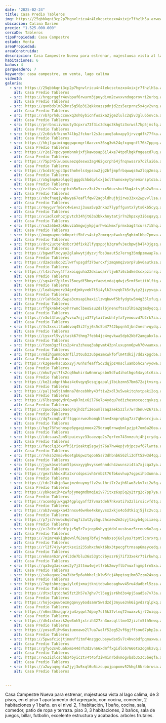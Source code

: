 ```yaml
---
date: "2025-02-24"
title: Casa Predio Tableros
img: https://25qbbkqni3cp2p7hgnvlricu4r4lekcsctozxo4xixjr7fhzlh5a.arweave.net/12AQqg1GxP0_5zNquKBU5HiyKFIU3Zu7l0XTH5T5Wfo
ubicacion: Calima Darién
precio: "1.525.000.000"
cercaDe: Tableros
tipoPropiedad: Casa Campestre
estado: Venta
areaPropiedad: 
areaConstruida: 
descripcion: Casa Campestre Nueva para estrenar, majestuosa vista al lago calima, de 3 pisos, en el piso 1 apartamento del agregado, con cocina, comedor, 2 habitaciones y 1 baño. en el nivel 2, 1 habitación, 1 baño, cocina, sala, comedor, patio de ropa y terraza. piso 3, 3 habitaciones, 2 baños, sala de juegos, billar, futbolín, excelente estructura y acabados. arboles frutales.
habitaciones: 6
baños: 4
parqueadero: 7
keywords: casa campestre, en venta, lago calima
videoId: 
galeria:
  - src: https://25qbbkqni3cp2p7hgnvlricu4r4lekcsctozxo4xixjr7fhzlh5a.arweave.net/12AQqg1GxP0_5zNquKBU5HiyKFIU3Zu7l0XTH5T5Wfo
    alt: Casa Predio Tableros
  - src: https://hrgprgqfr4evbpuf6rwurm3jpuydivm2cwvxvndogorovri2urbq.arweave.net/PEz4mgWPCVC-hfRtSLNpfTA0VZoVq3q0bjOi6sUapEM
    alt: Casa Predio Tableros
  - src: https://qvnbdslm32knz5g56p3i2qkkxazzpdnjd2zs5ecprnz5x4gv2vnq.arweave.net/hVoRyWzelNz03fP2jUFKuDOXjakesy6QT4tz2_DV1Vs
    alt: Casa Predio Tableros
  - src: https://vb7prhduccowxq3oh6ybicnfws2xa2jge2lulc2q5v3glu65ovca.arweave.net/qH74nHQQnWvDbj-wFAmltLVwaSYml0WLUO12ZdPddUQ
    alt: Casa Predio Tableros
  - src: https://prrbnxiivmxuty3cpxru73f3ic3dsqo3khgtz3xrwsl7kp5jmsfq.arweave.net/fGIW3QirL0njYn3jT-y7QLY5QdtRzTzu8bSX9T-pZIs
    alt: Casa Predio Tableros
  - src: https://2c6dzkfkznm74lby2fckurl2s3acuxq5akxapy3jrvzqdfk77fka.arweave.net/0Lw8qKrLWf4sONFEqkV6lsAqXh0CrgfjaY1zAZVf-VQ
    alt: Casa Predio Tableros
  - src: https://hhjlgwimingqgwpcmgrl6azzcv36sg3wk24qfxgvgnfl76k7pppq.arweave.net/OdKzWQxDTQNZ4mGivwM5FXfpG3ZWuQLc1TNKv_lfe98
    alt: Casa Predio Tableros
  - src: https://r2oi7xpcvpymbnnkjxfjkawosap5il4xe74tpdlbgkfmgeacd7uq.arweave.net/jpyP3eKr8MC1qk3KlQLOkB_UL5cn-TeNYTKKwxACH-k
    alt: Casa Predio Tableros
  - src: https://75p345lwuosuaezqdeswx3ag462gxrph54jfnqnwssro7d2lai6a.arweave.net/_1--dXajpUATMBkla-wG57RrxefvElbBtpSi749LAjw
    alt: Casa Predio Tableros
  - src: https://bcdz6jypc3psthohels4ypsow2jg2bfjmpfrbqwwqs6w2lqq2msq.arweave.net/CIefJw8W3ymdxyLlzD5OtpJtBKljyxDC1oS9bS4Q0yU
    alt: Casa Predio Tableros
  - src: https://o5glmp6aolqqdjgggdchbdqvlcxjbclthunoxeytynemxnspto5a.arweave.net/d0y2P8By4QGkxjDEcI4VWK6QiXM9GuuTE8NIy7ZPm7o
    alt: Casa Predio Tableros
  - src: https://ezthu2arcgthxh5o5xzrz3st2vrxx5duzshut5kq4rtsj6b2w5ea.arweave.net/JmZ6aBERpnufru3zHO5T1WN79HTMj0n1UORnJPg6t0g
    alt: Casa Predio Tableros
  - src: https://nhcfneqjy4bwye67oaflfqw72agbldhujbjirws33xx2wpvvllsa.arweave.net/acRWkgnHA2wT33AKssLf0AwVjPRIUojaW93vqz61WuQ
    alt: Casa Predio Tableros
  - src: https://4oygvrfm6rc4wievzj3uua5vp2nkaz7lypffguntx7yts6kb5cyq.arweave.net/47BqxKz0Rcsglcp3SgO1fpqgZ-vDylNRs7_xOXlB6LE
    alt: Casa Predio Tableros
  - src: https://viadlcnhpzjpvtch34hjt63a3bkxhnytatjr7n2hpzxy3i6sqayq.arweave.net/qgA1iad-UvrMR98Omftg2FVztxME0x-3R35vjaPSgDE
    alt: Casa Predio Tableros
  - src: https://su2a6be2pk6uvza5mgwjykpjurhwaikmxfprmxbagt4curs7i5hq.arweave.net/lTQPBJp6vUrkHWGsnCnppE9gIUy5XxZcIDT4KkZfR08
    alt: Casa Predio Tableros
  - src: https://muqmaynedx6mprti5bfzs4sty2cmcqzpfwukrg5ghimlbbe7pmva.arweave.net/ZSDAYaQd_MfGaOhLmXJTxoTBQy8tqKibpjoYsISfeyo
    alt: Casa Predio Tableros
  - src: https://drc2uctehkxbcr3dfixk2lfyqxppjb3qrafv3ecbpwjb4l43jgzq.arweave.net/HEWqCmQ6rhFHYyourSy4hd70h3CIC12QQX2SHi-bSbM
    alt: Casa Predio Tableros
  - src: https://bgwmflmoyuy2glakwytjdyzvjfbs3uaut5z7erng35mdpzmwap7a.arweave.net/CazCrY7FMaMsCrYmkeM1SUMt0BSfc_JFpt9YN-WWA_4
    alt: Casa Predio Tableros
  - src: https://d2adssbop2ilwrfvpsgdf37bwrcxfjzmqnmq2vorp7ubv6autkza.arweave.net/HoA5SC5-kLtEtXyMMu_htEVypyyDWQ1V0X_oGvgUmrI
    alt: Casa Predio Tableros
  - src: https://l4zc7xvy4ffzxoiqguha22dxiwqarrljw67i6cbdke3scxpzirrq.arweave.net/XzIv3rjhS5u5EDUODWh3RaAIxWm3vo8II1E3IV35RGM
    alt: Casa Predio Tableros
  - src: https://sqx4rf2pklmsl5oeydf5bnyrfaewivdajqdwjz5rmf6xtitblftq.arweave.net/lC_Il09S2SX1xMDL0LcRKAlkVGBMB2TnsWF9eaJhWWc
    alt: Casa Predio Tableros
  - src: https://leab4ynerz34grdjmkyveb7t5i4ylk2knzqb7k5r3yiy2jzyyvqa.arweave.net/WQAeYaSOd8NEaWKxUgfz6jmFq0puYB-rsd4RjSc4xWA
    alt: Casa Predio Tableros
  - src: https://rlah6x2qu5wpa3cmsapihaxiilzwqbwwf5bfydgtw5m4g35lxfuq.arweave.net/isB_X1CnbPBsTJAeg4LoQvNoBtYvQlwM07dZw2-ruWk
    alt: Casa Predio Tableros
  - src: https://ffgk46k4bxyhrrwmclbeo5su2dslbjnenxftss3lh5a2gtmdyqcq.arweave.net/KUyueVwN8HjGzBLCR3ZU0OSwpaRtyzlLaz9Bo02DxAU
    alt: Casa Predio Tableros
  - src: https://v3ol3fxugg7vvsw7njjo377ylai7osbhfyfa7yemouvd7b2rk7za.arweave.net/rty9lvQxv1rK32pS7f_4WBH3SCcuCg_gjHUqP4dRV_I
    alt: Casa Predio Tableros
  - src: https://4s3xxsit3uddvoq45i2fyj6s5c5b47742bpqnh3jbn2neshvqydq.arweave.net/5Ld7yRPdBjq6HOo0XCfS6Loef_zQXwafaQt00kj1hgc
    alt: Casa Predio Tableros
  - src: https://iysxrl5vyitask67thmg7febk4jc4vgvkwa5dpb2kbf2amgakxla.arweave.net/RiV4r7XCJgkr35nYb5SBVxIuVNVVgdG8OlBLoDDAVdY
    alt: Casa Predio Tableros
  - src: https://fzom3gzflcs2p4ra3zheuq3abpvmt43pnluxupnn6pwh76wwamxa.arweave.net/LlzNmyVYpafyIN5OSkNgC-rJ829q6Xo9rfPsf_rWAy4
    alt: Casa Predio Tableros
  - src: https://mdihgunmb63nfilzt6ubz3ubpe2mxwkf6flm4tdkij7dd2kpgcba.arweave.net/YNBzUawPttKheZ-oHO6BeTTL2UXxVs5MakJ-MelPMII
    alt: Casa Predio Tableros
  - src: https://k2geevhscu5x2yj76nhsfeaff5d2dqjpz4mscluambohc2nvyowa.arweave.net/VoxCVPIVO31hP_NPIpAFL0ehwS_PGSEugGBccWm1w6w
    alt: Casa Predio Tableros
  - src: https://mku7yxt7fs2cq6hwhir4w6nmrwpsbn5dfw4ihothgo54xyotc6za.arweave.net/Yqn8Xn8stCh49jojy3msjZ8gt6MtuIO6ZzO7y-HTF7I
    alt: Casa Predio Tableros
  - src: https://ke2iudgnthkaz4c6vqyq5csqjgapaljlbibzmn57bm672ajtvsrq.arweave.net/UTSKDM2Z1AzwXqwxDopQSYDwLSsKA5Y3vws9_QEzrKM
    alt: Casa Predio Tableros
  - src: https://paljba5tindmna7dncebhhy43ftiw2xdl3u5wakitqhstpaki2oq.arweave.net/eBaQg7NDRsaD42iIE58c2WaLauNe6dsBSJwPKbwKRp0
    alt: Casa Predio Tableros
  - src: https://6lbsqogdydr6pwqk7mix6il76e7p4ydqu7odizhesmoceccqykzq.arweave.net/8sMoOMPA4-faCvsRfyF_8T7-YHCn3DRk5JMcIghQwrM
    alt: Casa Predio Tableros
  - src: https://zpuobpw356asq4ajhdzfi2eoumlzaq2aek5zzlv7wrd6nuw267za.arweave.net/y-jgvtvvgShwCTjyVGiOoxeQQ0Aiu5yuv7RH5tLa9_I
    alt: Casa Predio Tableros
  - src: https://dq7xcmqbvdfftqqcnrwezhomqkt5nv4kmprq6ag7zz7qhworcjua.arweave.net/HD9xMgGoylnCAmxsTJ3MgqfW14pj4w8A385_A9nREmg
    alt: Casa Predio Tableros
  - src: https://hqz76fsohmspe6ygaqimoox275draq6rnwqbmlpzjpt7om6a26ea.arweave.net/PDP_Fk47JPJ7BgQQxzr6_0cQQ9FtoBYt-Uvn9zPA14g
    alt: Casa Predio Tableros
  - src: https://idcsaas2pn5tpuiesyz33caezqe2s7qrfen743nmzuhj4hjcrydq.arweave.net/QMUgAlp7ezfRBJYzvYgEzAmpfhEpG_5trM0Onh0ijgc
    alt: Casa Predio Tableros
  - src: https://facclq2dxvfh5irioaktq5sgwjt76a7hw4epjvbjpcswf67lwnta.arweave.net/KAQlw0O9Sn6iKHAVOHZGsmf_A-e3CPTUKXilYvvrs2Y
    alt: Casa Predio Tableros
  - src: https://7vks52mm5vhoetgb6pwztqoo65s73dhbnb6562li3dft52w3d4qq.arweave.net/_VUu6YztTuJMwfPtmcHO92X9jOFofd9paNjLPurbHyE
    alt: Casa Predio Tableros
  - src: https://jywkbsot6um5lpsvxyyghvysse6nndch4zwunszi4ta7xjcqa3ya.arweave.net/TiygydP1GdW-Vb4wY9cSkTzWjEfmbUbLKOTB-6RQBvA
    alt: Casa Predio Tableros
  - src: https://gex7ihkoxdta2xrcdqosivh5rmb2t76fbkovhup7sgpsihb3umna.arweave.net/MS_0HU645g1eIhwdJFT9iwOp_8UKnVPR_5GfJBw7oxo
    alt: Casa Predio Tableros
  - src: https://tdc2t4bjo3wojmzdnuymyflv2sulhri7r2ajh6lwo3zkv7xi2w5q.arweave.net/mMWp8Cl27OSzI20wzBV11KizxR-OgJP5dnbyqv7o1bs
    alt: Casa Predio Tableros
  - src: https://ybkoaxih4zwfpjymegmdbmqieiv77itxz6sp5q2y2trg2c7pp7ya.arweave.net/wFTgXQfmbFenDCGYMLIIIiv_onfPpP7DWNTibQvvf_A
    alt: Casa Predio Tableros
  - src: https://acom6glwkgq24gplqyaff27vmatdeh7hkvati7o2zlirsicvfdtq.arweave.net/AJzPGXZRoa4Z64YAUuv1YCYyH-dVQTR92srRGSBVKOc
    alt: Casa Predio Tableros
  - src: https://ab3vwugxka43nnxu46w4ke4xknyvsx2xkjo4o5dtkiqj5jlc2vcq.arweave.net/AHdbUNdQOba29OetxROXU3FZX1dSXcd0c1IgnqVi1UU
    alt: Casa Predio Tableros
  - src: https://p7js7rmwbc6qb7ug7i3ut2yz5gu2hcaew2m2cyjtzqyb4gpiiaeq.arweave.net/f9MvxZYIvQD-hvo3SesZ6amjiAS2maFhM8wwHhnoQAk
    alt: Casa Predio Tableros
  - src: https://xi2dfxi6edfpjz5g5r7ujcqp6vhygjddolxusbsoz5creuw6o2aq.arweave.net/ujQy3R4gyvTnpux_RIoP9U-DJGNy70kGTs9FElLedoE
    alt: Casa Predio Tableros
  - src: https://7nimr4akiqhownlf63ang7bfwjrwehxsoj6olyos7tpmtlcnrxrq.arweave.net/-1DI8ApEDus1ZfbA03wlsmNiHvJyfOXh0vzeyaxNjeM
    alt: Casa Predio Tableros
  - src: https://rl2f74jy4pttksxiz235shxchukt6bx3tpecgftrnsap6msycedq.arweave.net/ivRf8Tjj5zVK6M632R7iPRU_BvubyCMWcWyA_zJYEQc
    alt: Casa Predio Tableros
  - src: https://ekna46znyr4l3de7blu36s53gtc7byszr6j7if33xekr7tirkwhq.arweave.net/IpoOey3EeL2Mnwrpv0u7NMXw4lmPk_QXe7kVH80RVY8
    alt: Casa Predio Tableros
  - src: https://qa3wg3asxxes2y7j3ttmw4wjvtfrbk2mvyflb7nuxfngmplrn5xa.arweave.net/gDdjbBK9yS1j6dzmy3LJrMsQq0yuCrD9tLlaZj1xb24
    alt: Casa Predio Tableros
  - src: https://sxkaguee2ma3kbr5p6ahbhcljklw5fcj4hpgtogibm37zzm24xoq.arweave.net/ldQDUITTAbUGPX-AcJxLSpdulEnh3mm4yAs3_OWa5d0
    alt: Casa Predio Tableros
  - src: https://7optsbnzggwiylc6jxmajtknitdbwkocaghwv45ru4dadbrl5zza.arweave.net/-585BbkxrIwsXk3YBM1NRMYbKcIBj2rzsacGAYYr7nI
    alt: Casa Predio Tableros
  - src: https://dtxclqtdche5fzt2h57e7ghv7tl5egjsr6hd3o4pj5aad5e7v73a.arweave.net/HO4lwmMRydLmej9-T5j1_NfSGTKPjj27j09AAfSfr_Y
    alt: Casa Predio Tableros
  - src: https://hojoxpuwbexmgqovyy6odsamr5wsdzdj3nyue3nk6igvdzrqlpkq.arweave.net/O5LrvpYJLsNB1cY84cgMj20h5GnbcUJtqvINUeYwW9U
    alt: Casa Predio Tableros
  - src: https://n6ms36magqrzju4zyqwl7dpoy7cl5k37vlnq72nwaxvkjr72uiqq.arweave.net/b5kt-YA0I5TTmcQsv43ux8S-q3-q2w_ptgXqpMf6oiE
    alt: Casa Predio Tableros
  - src: https://dh4ixtnxzk2qw3nh5jxlrih327zn3oxcqltlme32jizfm5lh5nwq.arweave.net/GfiLzbfKtQttp-puuKD71_LduuKC5rYTekoyVnVn620
    alt: Casa Predio Tableros
  - src: https://yosadlihw6usiueoawo2l7ua7walf52eg52vf6gjffsou67php2a.arweave.net/w6QBrQe3qSRQjgWdpf6A_YCy90Q3dVL4ySlk6nvvO_Q
    alt: Casa Predio Tableros
  - src: https://5pwafciojtjmmnffitmf4nzggcubsywdsm5v7c4hvobdfpqmaxwa.arweave.net/6-wCiQ5M0sY0pUTYXjcmMKgZYsOTO1-Lh6uCMr4MBew
    alt: Casa Predio Tableros
  - src: https://gfyo2svbuahxm544drh3dzvn66xdmffxgidlob7666to2qgmkzvq.arweave.net/MXDtSqGgD3Z3nBxPseat9642FLcyBrcH_vem7UDMVms
    alt: Casa Predio Tableros
  - src: https://w53izlcschbz4byicztv4t45f3iwminrbdvmogvbsb353c5beqfa.arweave.net/t3aMrFIRw54HCBZnXk-dLtFmIbEI6scaoZB33YuhJAo
    alt: Casa Predio Tableros
  - src: https://a2wyaqmgntw2jyj3w5xql6u6izcupxjpapomv52khgl6krbbrwsa.arweave.net/Bq2AQYZs7aThO7dvBfqeRkVH3S8D3Mr3SjmX5UQhjaQ
    alt: Casa Predio Tableros
  
  
---
```


Casa Campestre Nueva para estrenar, majestuosa vista al lago calima, de 3 pisos, en el piso 1 apartamento del agregado, con cocina, comedor, 2 habitaciones y 1 baño. en el nivel 2, 1 habitación, 1 baño, cocina, sala, comedor, patio de ropa y terraza. piso 3, 3 habitaciones, 2 baños, sala de juegos, billar, futbolín, excelente estructura y acabados. arboles frutales. <br><br>